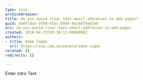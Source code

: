 ```yaml
---
type: rule
archivedreason: 
title: Do you avoid clear text email addresses in web pages?
guid: ab0fc8a3-97b0-43ac-b944-9ac6ef9a65a8
uri: do-you-avoid-clear-text-email-addresses-in-web-pages
created: 2018-04-23T20:39:13.0000000Z
authors:
- title: Adam Cogan
  url: https://ssw.com.au/people/adam-cogan
related: []
redirects: []

---
```



Enter Intro Text
<br><excerpt class='endintro'></excerpt><br>



